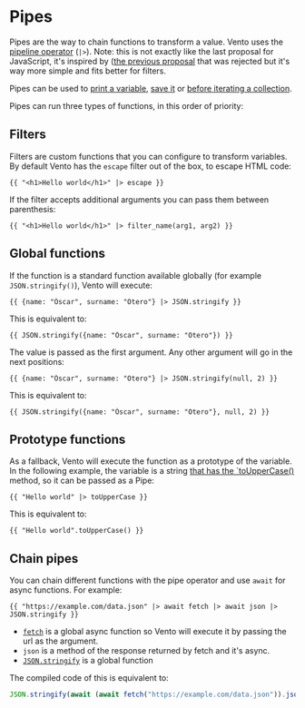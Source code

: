 # Pipes

Pipes are the way to chain functions to transform a value. Vento uses the
[pipeline operator](https://github.com/tc39/proposal-pipeline-operator) (`|>`).
Note: this is not exactly like the last proposal for JavaScript, it's inspired
by
([the previous proposal](https://github.com/valtech-nyc/proposal-fsharp-pipelines)
that was rejected but it's way more simple and fits better for filters.

Pipes can be used to [print a variable](./print.md), [save it](./set.md) or
[before iterating a collection](./for.md#pipes).

Pipes can run three types of functions, in this order of priority:

## Filters

Filters are custom functions that you can configure to transform variables. By
default Vento has the `escape` filter out of the box, to escape HTML code:

```vento
{{ "<h1>Hello world</h1>" |> escape }}
```

If the filter accepts additional arguments you can pass them between
parenthesis:

```vento
{{ "<h1>Hello world</h1>" |> filter_name(arg1, arg2) }}
```

## Global functions

If the function is a standard function available globally (for example
`JSON.stringify()`), Vento will execute:

```vento
{{ {name: "Óscar", surname: "Otero"} |> JSON.stringify }}
```

This is equivalent to:

```vento
{{ JSON.stringify({name: "Óscar", surname: "Otero"}) }}
```

The value is passed as the first argument. Any other argument will go in the
next positions:

```vento
{{ {name: "Óscar", surname: "Otero"} |> JSON.stringify(null, 2) }}
```

This is equivalent to:

```vento
{{ JSON.stringify({name: "Óscar", surname: "Otero"}, null, 2) }}
```

## Prototype functions

As a fallback, Vento will execute the function as a prototype of the variable.
In the following example, the variable is a string
[that has the `toUpperCase()](https://developer.mozilla.org/en-US/docs/Web/JavaScript/Reference/Global_Objects/String/toUpperCase)
method, so it can be passed as a Pipe:

```vento
{{ "Hello world" |> toUpperCase }}
```

This is equivalent to:

```vento
{{ "Hello world".toUpperCase() }}
```

## Chain pipes

You can chain different functions with the pipe operator and use `await` for
async functions. For example:

```vento
{{ "https://example.com/data.json" |> await fetch |> await json |> JSON.stringify }}
```

- [`fetch`](https://developer.mozilla.org/en-US/docs/Web/API/fetch) is a global
  async function so Vento will execute it by passing the url as the argument.
- `json` is a method of the response returned by fetch and it's async.
- [`JSON.stringify`](https://developer.mozilla.org/en-US/docs/Web/JavaScript/Reference/Global_Objects/JSON/stringify)
  is a global function

The compiled code of this is equivalent to:

```js
JSON.stringify(await (await fetch("https://example.com/data.json")).json());
```
